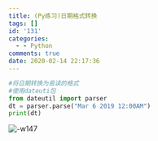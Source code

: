 ```yaml
---
title: (Py练习)日期格式转换
tags: []
id: '131'
categories:
  - - Python
comments: true
date: 2020-02-14 22:17:36
---
```


```python
#将日期转换为易读的格式
#使用dateuti包
from dateutil import parser
dt = parser.parse("Mar 6 2019 12:00AM")
print(dt)
```

![-w147](https://img.how1e.com/16311032111355.png)